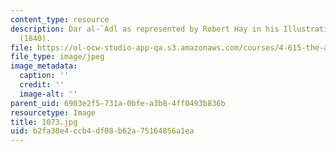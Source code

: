 ```yaml
---
content_type: resource
description: Dar al-`Adl as represented by Robert Hay in his Illustrations of Cairo
  (1840).
file: https://ol-ocw-studio-app-qa.s3.amazonaws.com/courses/4-615-the-architecture-of-cairo-spring-2002/b2fa38e4ccb4df08b62a75164856a1ea_1073.jpg
file_type: image/jpeg
image_metadata:
  caption: ''
  credit: ''
  image-alt: ''
parent_uid: 6903e2f5-731a-0bfe-a3b8-4ff0493b836b
resourcetype: Image
title: 1073.jpg
uid: b2fa38e4-ccb4-df08-b62a-75164856a1ea
---
```

